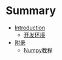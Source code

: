 # Summary

* [Introduction](README.md)
  * [开发环境](kai-fa-huan-jing.md)
* [附录](fu-lu.md)
  * [Numpy教程](fu-lu/numpyjiao-cheng.md)

